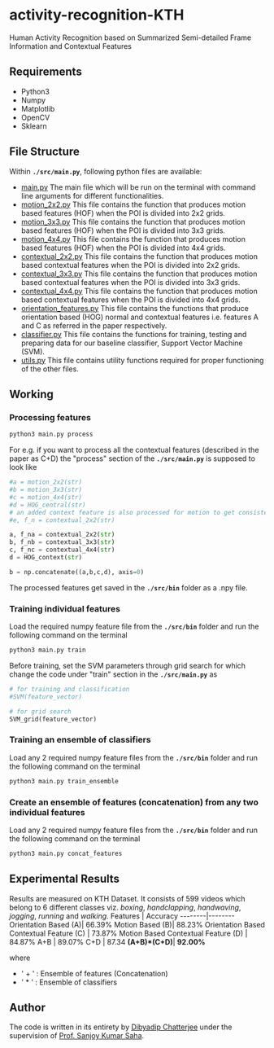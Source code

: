 activity-recognition-KTH
========================
Human Activity Recognition based on Summarized Semi-detailed Frame Information and Contextual Features

Requirements
------------
* Python3
* Numpy
* Matplotlib
* OpenCV
* Sklearn

File Structure
--------------
Within **`./src/main.py`**, following python files are available:
* [main.py](src/main.py) The main file which will be run on the terminal with command line arguments for different functionalities.
* [motion_2x2.py](src/motion_2x2.py) This file contains the function that produces motion based features (HOF) when the POI is divided into 2x2 grids.
* [motion_3x3.py](src/motion_3x3.py) This file contains the function that produces motion based features (HOF) when the POI is divided into 3x3 grids.
* [motion_4x4.py](src/motion_4x4.py) This file contains the function that produces motion based features (HOF) when the POI is divided into 4x4 grids.
* [contextual_2x2.py](src/contextual_2x2.py) This file contains the function that produces motion based contextual features when the POI is divided into 2x2 grids.
* [contextual_3x3.py](src/contextual_3x3.py) This file contains the function that produces motion based contextual features when the POI is divided into 3x3 grids.
* [contextual_4x4.py](src/contextual_4x4.py) This file contains the function that produces motion based contextual features when the POI is divided into 4x4 grids.
* [orientation_features.py](src/orientation_features.py) This file contains the functions that produce orientation based (HOG) normal and contextual features i.e. features A and C as referred in the paper respectively.
* [classifier.py](src/classifier.py) This file contains the functions for training, testing and preparing data for our baseline classifier, Support Vector Machine (SVM).
* [utils.py](src/utils.py) This file contains utility functions required for proper functioning of the other files.

Working
-------
### Processing features
```sh
python3 main.py process
```
For e.g. if you want to process all the contextual features (described in the paper as C+D) the "process" section of the **`./src/main.py`** is supposed to look like
```python
#a = motion_2x2(str)
#b = motion_3x3(str)
#c = motion_4x4(str)
#d = HOG_central(str)
# an added context feature is also processed for motion to get consistency between the valid videos processed
#e, f_n = contextual_2x2(str)

a, f_na = contextual_2x2(str)
b, f_nb = contextual_3x3(str)
c, f_nc = contextual_4x4(str)
d = HOG_context(str)

b = np.concatenate((a,b,c,d), axis=0)
```
The processed features get saved in the **`./src/bin`** folder as a .npy file.

### Training individual features
Load the required numpy feature file from the **`./src/bin`** folder and run the following command on the terminal
```sh
python3 main.py train
```

Before training, set the SVM parameters through grid search for which change the code under "train" section in the **`./src/main.py`** as
```python
# for training and classification
#SVM(feature_vector)

# for grid search
SVM_grid(feature_vector)
```

### Training an ensemble of classifiers
Load any 2 required numpy feature files from the **`./src/bin`** folder and run the following command on the terminal
```sh
python3 main.py train_ensemble
```

### Create an ensemble of features (concatenation) from any two individual features
Load any 2 required numpy feature files from the **`./src/bin`** folder and run the following command on the terminal
```sh
python3 main.py concat_features
```

Experimental Results
-------
Results are measured on KTH Dataset. It consists of 599 videos which belong to 6 different classes viz. *boxing*, *handclapping*, *handwaving*, *jogging*, *running* and *walking*.
Features | Accuracy
--------|--------
Orientation Based (A)| 66.39%
Motion Based (B)| 88.23%
Orientation Based Contextual Feature (C) | 73.87%
Motion Based Contextual Feature (D) | 84.87%
A+B | 89.07%
C+D | 87.34
<b>(A+B)*(C+D)</b>| **92.00%**

where 
* ' + ' : Ensemble of features (Concatenation)
* ' * ' : Ensemble of classifiers

Author
-----
The code is written in its entirety by [Dibyadip Chatterjee](https://chatdip98.github.io/) under the supervision of [Prof. Sanjoy Kumar Saha](https://scholar.google.co.in/citations?user=MVooqJUAAAAJ&hl=en).
